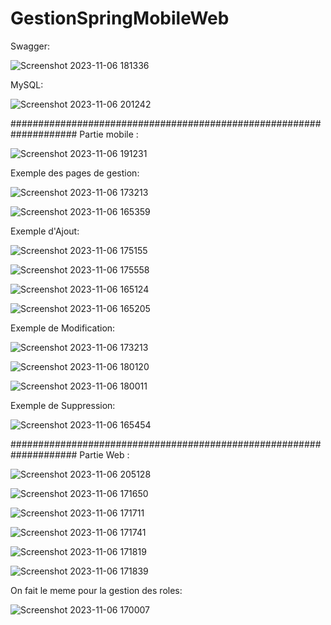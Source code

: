 # GestionSpringMobileWeb

Swagger:

 
![Screenshot 2023-11-06 181336](https://github.com/safiyadaoudi01/GestionSpringMobileWeb/assets/120654774/9c543dbd-fe9c-47c9-a5aa-b07dc7079f8f)

MySQL:

![Screenshot 2023-11-06 201242](https://github.com/safiyadaoudi01/GestionSpringMobileWeb/assets/120654774/fb7bc0df-70f4-419d-bfeb-d0673da0885e)


####################################################################
Partie mobile :


![Screenshot 2023-11-06 191231](https://github.com/safiyadaoudi01/GestionSpringMobileWeb/assets/120654774/851adeea-192b-401d-9aaf-2288dd622869)


Exemple des pages de gestion:


![Screenshot 2023-11-06 173213](https://github.com/safiyadaoudi01/GestionSpringMobileWeb/assets/120654774/7b1f4c8c-cd39-45a1-9b93-8eeef24c42d3)


![Screenshot 2023-11-06 165359](https://github.com/safiyadaoudi01/GestionSpringMobileWeb/assets/120654774/6b1dedbd-830a-4670-94a0-e4eba797fe7e)




Exemple d'Ajout:




![Screenshot 2023-11-06 175155](https://github.com/safiyadaoudi01/GestionSpringMobileWeb/assets/120654774/b692eec1-9a1a-41ca-92e9-3527b5d25f31)




![Screenshot 2023-11-06 175558](https://github.com/safiyadaoudi01/GestionSpringMobileWeb/assets/120654774/637dd5bf-1149-4ba4-8098-1376cf94fce5)





![Screenshot 2023-11-06 165124](https://github.com/safiyadaoudi01/GestionSpringMobileWeb/assets/120654774/6cee2a5c-4976-482d-b1c4-0e24ee5c8f89)



![Screenshot 2023-11-06 165205](https://github.com/safiyadaoudi01/GestionSpringMobileWeb/assets/120654774/82152591-33ba-40cc-820c-c8510091d512)


Exemple de Modification:



![Screenshot 2023-11-06 173213](https://github.com/safiyadaoudi01/GestionSpringMobileWeb/assets/120654774/a58cb302-6000-45fb-9dfa-61a74526bc3c)



![Screenshot 2023-11-06 180120](https://github.com/safiyadaoudi01/GestionSpringMobileWeb/assets/120654774/171bbe4e-00c7-415e-95b7-f8ff141943db)




![Screenshot 2023-11-06 180011](https://github.com/safiyadaoudi01/GestionSpringMobileWeb/assets/120654774/b3e7c7ae-5a9a-457d-a467-a266f6edaeac)


Exemple de Suppression:



![Screenshot 2023-11-06 165454](https://github.com/safiyadaoudi01/GestionSpringMobileWeb/assets/120654774/9c204be4-0d19-4187-a2a5-105e4b13c79e)


####################################################################
Partie Web :


![Screenshot 2023-11-06 205128](https://github.com/safiyadaoudi01/GestionSpringMobileWeb/assets/120654774/6d1a3f50-3f55-4134-ad41-895be152412f)



![Screenshot 2023-11-06 171650](https://github.com/safiyadaoudi01/GestionSpringMobileWeb/assets/120654774/3326249e-31cd-4b2b-bac9-cb967eff9bb5)



![Screenshot 2023-11-06 171711](https://github.com/safiyadaoudi01/GestionSpringMobileWeb/assets/120654774/c8ee4dd4-d800-4329-a295-325121488280)



![Screenshot 2023-11-06 171741](https://github.com/safiyadaoudi01/GestionSpringMobileWeb/assets/120654774/6f9d5d87-f7d6-45f8-96ad-db65a5e6c818)



![Screenshot 2023-11-06 171819](https://github.com/safiyadaoudi01/GestionSpringMobileWeb/assets/120654774/1f5c1966-3a9d-4038-931b-dede0837a739)



![Screenshot 2023-11-06 171839](https://github.com/safiyadaoudi01/GestionSpringMobileWeb/assets/120654774/e42abc46-aad0-45bf-b4ef-500fb2ea0ed2)


On fait le meme pour la gestion des roles:

![Screenshot 2023-11-06 170007](https://github.com/safiyadaoudi01/GestionSpringMobileWeb/assets/120654774/797cb21f-520d-4a56-8d60-373218ccd811)
